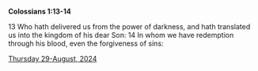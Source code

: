 **Colossians 1:13-14**

13 Who hath delivered us from the power of darkness, and hath translated us into the kingdom of his dear Son: 14 In whom we have redemption through his blood, even the forgiveness of sins:

[Thursday 29-August, 2024](https://getbible.life/kjv/Colossians/1/13-14)
